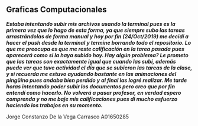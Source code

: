 ## Graficas Computacionales 

***Estaba intentando subir mis archivos usando la terminal pues es la primera vez que lo hago de esta forma,  ya que siempre subo las tareas arrastrándolas de forma manual y hoy por fin (24/Oct/2019) me decidí a hacer el  push desde la terminal y termine borrando todo el repositorio. Lo que me preocupa es que me reste calificación en la tarea pasada pues aparecerá como si la haya subido hoy. Hay algún problema? Le prometo que las tareas son exactamente igual que cuando las subí, además puede ver que tuve actividad el día que se subieron las tareas de la clase, y si recuerda me estuvo ayudando bastante en las animaciones del pingüino pues andaba bien perdido y al final las logré realizar. Me tarde horas intentando poder subir los documentos pero creo que por fin entendí como hacerlo. No volverá a pasar profesor, en verdad espero comprenda y no me baje mis calificaciones pues di mucho esfuerzo haciendo los trabajos en su momento.***

Jorge Constanzo De la Vega Carrasco A01650285
